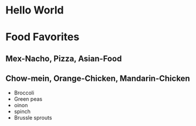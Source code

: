 # Hello World
# Food Favorites
## Mex-Nacho, Pizza, Asian-Food
## Chow-mein, Orange-Chicken, Mandarin-Chicken
- Broccoli 
- Green peas
- oinon 
- spinch 
- Brussle sprouts